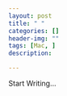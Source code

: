 ```yaml
---
layout: post
title: " "
categories: []
header-img: ""
tags: [Mac, ]
description: 

---
```


Start Writing...